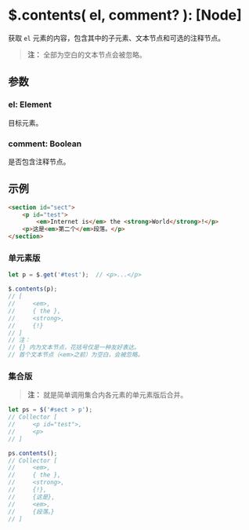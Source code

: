 # $.contents( el, comment? ): [Node]

获取 `el` 元素的内容，包含其中的子元素、文本节点和可选的注释节点。

> **注：**
> 全部为空白的文本节点会被忽略。


## 参数

### el: Element

目标元素。


### comment: Boolean

是否包含注释节点。


## 示例

```html
<section id="sect">
    <p id="test">
        <em>Internet is</em> the <strong>World</strong>!</p>
    <p>这是<em>第二个</em>段落。</p>
</section>
```


### 单元素版

```js
let p = $.get('#test');  // <p>...</p>

$.contents(p);
// [
//     <em>,
//     { the },
//     <strong>,
//     {!}
// ]
// 注：
// {} 内为文本节点，花括号仅是一种友好表达。
// 首个文本节点（<em>之前）为空白，会被忽略。
```


### 集合版

> **注：**
> 就是简单调用集合内各元素的单元素版后合并。

```js
let ps = $('#sect > p');
// Collector [
//     <p id="test">,
//     <p>
// ]

ps.contents();
// Collector [
//     <em>,
//     { the },
//     <strong>,
//     {!},
//     {这是},
//     <em>,
//     {段落。}
// ]
```
